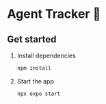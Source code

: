 # Agent Tracker 👋

## Get started

1. Install dependencies

   ```bash
   npm install
   ```

2. Start the app

   ```bash
   npx expo start
   ```
